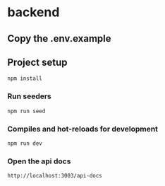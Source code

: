 # backend

## Copy the .env.example

## Project setup
```
npm install
```

### Run seeders
```
npm run seed
```

### Compiles and hot-reloads for development
```
npm run dev
```

### Open the api docs
```
http://localhost:3003/api-docs
```
